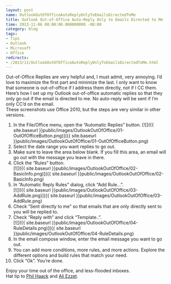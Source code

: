 ```yaml
---
layout: post
name: OutlookOutOfOfficeAutoReplyOnlyToEmailsDirectedToMe
title: Outlook Out-of-Office Auto-Reply Only to Emails Directed to Me
time: 2013-11-06 00:00:00.000000000 -08:00
category: blog
tags:
- Tips
- Outlook
- Microsoft
- Office
redirects:
- /2013/11/OutlookOutOfOfficeAutoReplyOnlyToEmailsDirectedToMe.html
---
```

Out-of-Office Replies are very helpful and, I must admit, very annoying. I’d love to maximize the first part and minimize the last. I only want to know that someone is out-of-office if I address them directly, not if I CC them.  
Here’s how I set up my Outlook out-of-office automatic replies so that they only go out if the email is directed to me. No auto-reply will be sent if I’m only CC’d on the email.  
These screenshots use Office 2010, but the steps are very similar in other versions.  

1.  In the File/Office menu, open the “Automatic Replies” button.
[![]({{ site.baseurl }}public/images/OutlookOutOfOffice/01-OutOfOfficeButton.png)]({{ site.baseurl }}public/images/OutlookOutOfOffice/01-OutOfOfficeButton.png)  
2.  Select the date range you want replies to go out.  
3.  Make sure to leave the area below blank. If you fill this area, an email will go out with the message you leave in there.  
4.  Click the “Rules” button.  
[![]({{ site.baseurl }}public/images/OutlookOutOfOffice/02-BasicInfo.png)]({{ site.baseurl }}public/images/OutlookOutOfOffice/02-BasicInfo.png)  
5.  In “Automatic Reply Rules” dialog, click “Add Rule…”.  
[![]({{ site.baseurl }}public/images/OutlookOutOfOffice/03-AddRule.png)]({{ site.baseurl }}public/images/OutlookOutOfOffice/03-AddRule.png)  
6.  Check “Sent directly to me” so that emails that are only directly sent to you will be replied to.  
7.  Check “Reply with” and click “Template..”.  
[![]({{ site.baseurl }}public/images/OutlookOutOfOffice/04-RuleDetails.png)]({{ site.baseurl }}public/images/OutlookOutOfOffice/04-RuleDetails.png)  
8.  In the email compose window, enter the email message you want to go out.  
9.  You can add more conditions, more rules, and more actions. Explore the different options and build rules that match your need.  
10.  Click “Ok”. You’re done.  

Enjoy your time out of the office, and less-flooded inboxes.  
Hat tip to [Phil Haack](http://haacked.com/archive/2013/08/28/the-two-email-rule-for-out-of-office-replies.aspx) and [Ali Ezzet](http://www.parisc-linux.org/mailing-lists/outlookooo.html).  